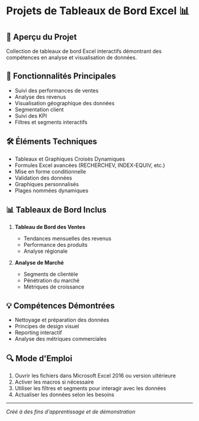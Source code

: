 # Projets de Tableaux de Bord Excel 📊

## 📌 Aperçu du Projet
Collection de tableaux de bord Excel interactifs démontrant des compétences en analyse et visualisation de données.

## 🎯 Fonctionnalités Principales
- Suivi des performances de ventes
- Analyse des revenus
- Visualisation géographique des données
- Segmentation client
- Suivi des KPI
- Filtres et segments interactifs

## 🛠️ Éléments Techniques
- Tableaux et Graphiques Croisés Dynamiques
- Formules Excel avancées (RECHERCHEV, INDEX-EQUIV, etc.)
- Mise en forme conditionnelle
- Validation des données
- Graphiques personnalisés
- Plages nommées dynamiques

## 📊 Tableaux de Bord Inclus
1. **Tableau de Bord des Ventes**
   - Tendances mensuelles des revenus
   - Performance des produits
   - Analyse régionale

2. **Analyse de Marché**
   - Segments de clientèle
   - Pénétration du marché
   - Métriques de croissance

## 💡 Compétences Démontrées
- Nettoyage et préparation des données
- Principes de design visuel
- Reporting interactif
- Analyse des métriques commerciales

## 🔍 Mode d'Emploi
1. Ouvrir les fichiers dans Microsoft Excel 2016 ou version ultérieure
2. Activer les macros si nécessaire
3. Utiliser les filtres et segments pour interagir avec les données
4. Actualiser les données selon les besoins

---
*Créé à des fins d'apprentissage et de démonstration*